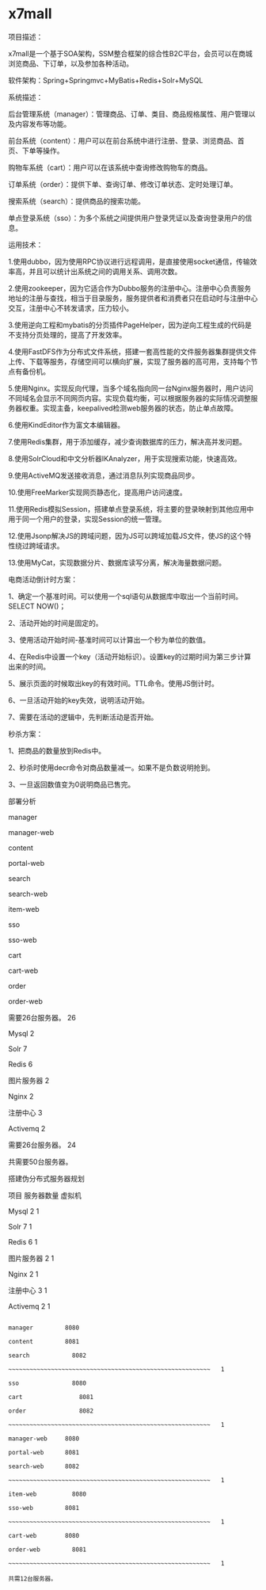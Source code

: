 # x7mall
项目描述：

x7mall是一个基于SOA架构，SSM整合框架的综合性B2C平台，会员可以在商城浏览商品、下订单，以及参加各种活动。

软件架构：Spring+Springmvc+MyBatis+Redis+Solr+MySQL

系统描述：

后台管理系统（manager）：管理商品、订单、类目、商品规格属性、用户管理以及内容发布等功能。

前台系统（content）：用户可以在前台系统中进行注册、登录、浏览商品、首页、下单等操作。

购物车系统（cart）：用户可以在该系统中查询修改购物车的商品。

订单系统（order）：提供下单、查询订单、修改订单状态、定时处理订单。

搜索系统（search）：提供商品的搜索功能。

单点登录系统（sso）：为多个系统之间提供用户登录凭证以及查询登录用户的信息。

运用技术：

1.使用dubbo，因为使用RPC协议进行远程调用，是直接使用socket通信，传输效率高，并且可以统计出系统之间的调用关系、调用次数。

2.使用zookeeper，因为它适合作为Dubbo服务的注册中心。注册中心负责服务地址的注册与查找，相当于目录服务，服务提供者和消费者只在启动时与注册中心交互，注册中心不转发请求，压力较小。

3.使用逆向工程和mybatis的分页插件PageHelper，因为逆向工程生成的代码是不支持分页处理的，提高了开发效率。

4.使用FastDFS作为分布式文件系统，搭建一套高性能的文件服务器集群提供文件上传、下载等服务，存储空间可以横向扩展，实现了服务器的高可用，支持每个节点有备份机。

5.使用Nginx。实现反向代理，当多个域名指向同一台Nginx服务器时，用户访问不同域名会显示不同网页内容。实现负载均衡，可以根据服务器的实际情况调整服务器权重。实现主备，keepalived检测web服务器的状态，防止单点故障。

6.使用KindEditor作为富文本编辑器。

7.使用Redis集群，用于添加缓存，减少查询数据库的压力，解决高并发问题。

8.使用SolrCloud和中文分析器IKAnalyzer，用于实现搜索功能，快速高效。

9.使用ActiveMQ发送接收消息，通过消息队列实现商品同步。

10.使用FreeMarker实现网页静态化，提高用户访问速度。

11.使用Redis模拟Session，搭建单点登录系统，将主要的登录映射到其他应用中用于同一个用户的登录，实现Session的统一管理。

12.使用Jsonp解决JS的跨域问题，因为JS可以跨域加载JS文件，使JS的这个特性绕过跨域请求。

13.使用MyCat，实现数据分片、数据库读写分离，解决海量数据问题。

电商活动倒计时方案：

1、确定一个基准时间。可以使用一个sql语句从数据库中取出一个当前时间。SELECT NOW()；

2、活动开始的时间是固定的。

3、使用活动开始时间-基准时间可以计算出一个秒为单位的数值。

4、在Redis中设置一个key（活动开始标识）。设置key的过期时间为第三步计算出来的时间。

5、展示页面的时候取出key的有效时间。TTL命令。使用JS倒计时。

6、一旦活动开始的key失效，说明活动开始。

7、需要在活动的逻辑中，先判断活动是否开始。

秒杀方案：

1、把商品的数量放到Redis中。

2、秒杀时使用decr命令对商品数量减一。如果不是负数说明抢到。

3、一旦返回数值变为0说明商品已售完。

部署分析

manager

manager-web

content

portal-web

search

search-web

item-web

sso

sso-web

cart

cart-web

order

order-web

需要26台服务器。				26

Mysql							    2

Solr								  7

Redis							    6

图片服务器					  	2

Nginx							    2

注册中心					     3

Activemq							2

需要26台服务器。				24

共需要50台服务器。

搭建伪分布式服务器规划

项目						服务器数量						虚拟机			

Mysql							    2              1

Solr								  7              1

Redis							    6              1

图片服务器					  	2              1

Nginx							    2              1

注册中心					     3              1

Activemq							2              1

~~~~~~~~~~~~~~~~~~~~~~~~~~~~~~~~~~~~~~~~~~~~~~~~~~~~~~~~~

manager		    8080

content		    8081

search			  8082

~~~~~~~~~~~~~~~~~~~~~~~~~~~~~~~~~~~~~~~~~~~~~~~~~~~~~~~~~	1

sso			      8080

cart			    8081

order			    8082

~~~~~~~~~~~~~~~~~~~~~~~~~~~~~~~~~~~~~~~~~~~~~~~~~~~~~~~~~	1

manager-web  	8080

portal-web		8081

search-web		8082

~~~~~~~~~~~~~~~~~~~~~~~~~~~~~~~~~~~~~~~~~~~~~~~~~~~~~~~~~	1

item-web		  8080

sso-web		    8081

~~~~~~~~~~~~~~~~~~~~~~~~~~~~~~~~~~~~~~~~~~~~~~~~~~~~~~~~~	1

cart-web	   	8080

order-web		  8081

~~~~~~~~~~~~~~~~~~~~~~~~~~~~~~~~~~~~~~~~~~~~~~~~~~~~~~~~~	1

共需12台服务器。
